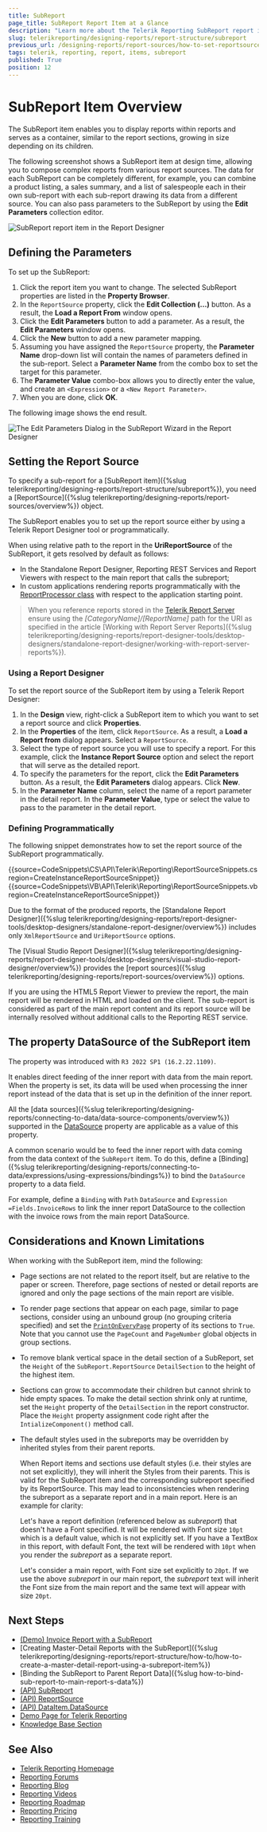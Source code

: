 ```yaml
---
title: SubReport
page_title: SubReport Report Item at a Glance
description: "Learn more about the Telerik Reporting SubReport report item, how to set its report source with the needed parameter values, and how to pass data from the main report."
slug: telerikreporting/designing-reports/report-structure/subreport
previous_url: /designing-reports/report-sources/how-to-set-reportsource-for-subreport, /report-items-sub-report, /report-sources-subreport
tags: telerik, reporting, report, items, subreport
published: True
position: 12
---
```


# SubReport Item Overview

The SubReport item enables you to display reports within reports and serves as a container, similar to the report sections, growing in size depending on its children.

The following screenshot shows a SubReport item at design time, allowing you to compose complex reports from various report sources. The data for each SubReport can be completely different, for example, you can combine a product listing, a sales summary, and a list of salespeople each in their own sub-report with each sub-report drawing its data from a different source. You can also pass parameters to the SubReport by using the **Edit Parameters** collection editor.

![SubReport report item in the Report Designer](images/Subreport.png)

## Defining the Parameters

To set up the SubReport:

1. Click the report item you want to change. The selected SubReport properties are listed in the __Property Browser__.
1. In the `ReportSource` property, click the __Edit Collection (…)__ button. As a result, the __Load a Report From__ window opens.
1. Click the __Edit Parameters__ button to add a parameter. As a result, the __Edit Parameters__ window opens.
1. Click the __New__ button to add a new parameter mapping.
1. Assuming you have assigned the `ReportSource` property, the __Parameter Name__ drop-down list will contain the names of parameters defined in the sub-report. Select a __Parameter Name__ from the combo box to set the target for this parameter.
1. The __Parameter Value__ combo-box allows you to directly enter the value, and create an `<Expression>` or a `<New Report Parameter>`.
1. When you are done, click __OK__.

The following image shows the end result.

![The Edit Parameters Dialog in the SubReport Wizard in the Report Designer](images/DesignSubReport001.png)

## Setting the Report Source

To specify a sub-report for a [SubReport item]({%slug telerikreporting/designing-reports/report-structure/subreport%}), you need a [ReportSource]({%slug telerikreporting/designing-reports/report-sources/overview%}) object.

The SubReport enables you to set up the report source either by using a Telerik Report Designer tool or programmatically.

When using relative path to the report in the __UriReportSource__ of the SubReport, it gets resolved by default as follows:

* In the Standalone Report Designer, Reporting REST Services and Report Viewers with respect to the main report that calls the subreport;
* In custom applications rendering reports programmatically with the [ReportProcessor class](/api/telerik.reporting.processing.reportprocessor) with respect to the application starting point.

> When you reference reports stored in the [Telerik Report Server](https://docs.telerik.com/report-server/introduction) ensure using the *[CategoryName]/[ReportName]* path for the URI as specified in the article [Working with Report Server Reports]({%slug telerikreporting/designing-reports/report-designer-tools/desktop-designers/standalone-report-designer/working-with-report-server-reports%}).

### Using a Report Designer

To set the report source of the SubReport item by using a Telerik Report Designer:

1. In the **Design** view, right-click a SubReport item to which you want to set a report source and click __Properties__.
1. In the __Properties__ of the item, click `ReportSource`. As a result, a **Load a Report from** dialog appears. Select a `ReportSource`.
1. Select the type of report source you will use to specify a report. For this example, click the __Instance Report Source__ option and select the report that will serve as the detailed report.
1. To specify the parameters for the report, click the __Edit Parameters__ button. As a result, the __Edit Parameters__ dialog appears. Click __New__.
1. In the __Parameter Name__ column, select the name of a report parameter in the detail report. In the __Parameter Value__, type or select the value to pass to the parameter in the detail report.

### Defining Programmatically

The following snippet demonstrates how to set the report source of the SubReport programmatically.

{{source=CodeSnippets\CS\API\Telerik\Reporting\ReportSourceSnippets.cs region=CreateInstanceReportSourceSnippet}}
{{source=CodeSnippets\VB\API\Telerik\Reporting\ReportSourceSnippets.vb region=CreateInstanceReportSourceSnippet}}

Due to the format of the produced reports, the [Standalone Report Designer]({%slug telerikreporting/designing-reports/report-designer-tools/desktop-designers/standalone-report-designer/overview%}) includes only `XmlReportSource` and `UriReportSource` options.

The [Visual Studio Report Designer]({%slug telerikreporting/designing-reports/report-designer-tools/desktop-designers/visual-studio-report-designer/overview%}) provides the [report sources]({%slug telerikreporting/designing-reports/report-sources/overview%}) options.

If you are using the HTML5 Report Viewer to preview the report, the main report will be rendered in HTML and loaded on the client. The sub-report is considered as part of the main report content and its report source will be internally resolved without additional calls to the Reporting REST service.

## The property DataSource of the SubReport item

The property was introduced with `R3 2022 SP1 (16.2.22.1109)`.

It enables direct feeding of the inner report with data from the main report. When the property is set, its data will be used when processing the inner report instead of the data that is set up in the definition of the inner report.

All the [data sources]({%slug telerikreporting/designing-reports/connecting-to-data/data-source-components/overview%}) supported in the [DataSource](/api/Telerik.Reporting.DataItem.html#Telerik_Reporting_DataItem_DataSource) property are applicable as a value of this property.

A common scenario would be to feed the inner report with data coming from the data context of the `SubReport` item. To do this, define a [Binding]({%slug telerikreporting/designing-reports/connecting-to-data/expressions/using-expressions/bindings%}) to bind the `DataSource` property to a data field.

For example, define a `Binding` with `Path` `DataSource` and `Expression` `=Fields.InvoiceRows` to link the inner report DataSource to the collection with the invoice rows from the main report DataSource.

## Considerations and Known Limitations

When working with the SubReport item, mind the following:

* Page sections are not related to the report itself, but are relative to the paper or screen. Therefore, page sections of nested or detail reports are ignored and only the page sections of the main report are visible.
* To render page sections that appear on each page, similar to page sections, consider using an unbound group (no grouping criteria specified) and set the [`PrintOnEveryPage`](/api/Telerik.Reporting.GroupSection#Telerik_Reporting_GroupSection_PrintOnEveryPage) property of its sections to `True`. Note that you cannot use the `PageCount` and `PageNumber` global objects in group sections.
* To remove blank vertical space in the detail section of a SubReport, set the `Height` of the `SubReport.ReportSource` `DetailSection` to the height of the highest item.
* Sections can grow to accommodate their children but cannot shrink to hide empty spaces. To make the detail section shrink only at runtime, set the `Height` property of the `DetailSection` in the report constructor. Place the `Height` property assignment code right after the `IntializeComponent()` method call.
* The default styles used in the subreports may be overridden by inherited styles from their parent reports.

	When Report items and sections use default styles (i.e. their styles are not set explicitly), they will inherit the Styles from their parents. This is valid for the SubReport item and the corresponding subreport specified by its ReportSource. This may lead to inconsistencies when rendering the subreport as a separate report and in a main report. Here is an example for clarity:

	Let's have a report definition (referenced below as _subreport_) that doesn't have a Font specified. It will be rendered with Font size `10pt` which is a default value, which is not explicitly set. If you have a TextBox in this report, with default Font, the text will be rendered with `10pt` when you render the _subreport_ as a separate report.

	Let's consider a main report, with Font size set explicitly to `20pt`. If we use the above _subreport_ in our main report, the _subreport_ text will inherit the Font size from the main report and the same text will appear with size `20pt`.

## Next Steps

* [(Demo) Invoice Report with a SubReport](https://demos.telerik.com/reporting/invoice)
* [Creating Master-Detail Reports with the SubReport]({%slug telerikreporting/designing-reports/report-structure/how-to/how-to-create-a-master-detail-report-using-a-subreport-item%})
* [Binding the SubReport to Parent Report Data]({%slug how-to-bind-sub-report-to-main-report-s-data%})
* [(API) SubReport](/api/Telerik.Reporting.SubReport)
* [(API) ReportSource](/api/Telerik.Reporting.SubReport#Telerik_Reporting_SubReport_ReportSource)
* [(API) DataItem.DataSource](/api/Telerik.Reporting.DataItem.html#Telerik_Reporting_DataItem_DataSource)
* [Demo Page for Telerik Reporting](https://demos.telerik.com/reporting)
* [Knowledge Base Section](/knowledge-base)

## See Also

* [Telerik Reporting Homepage](https://www.telerik.com/products/reporting)
* [Reporting Forums](https://www.telerik.com/forums/reporting)
* [Reporting Blog](https://www.telerik.com/blogs/tag/reporting)
* [Reporting Videos](https://www.telerik.com/videos/reporting)
* [Reporting Roadmap](https://www.telerik.com/support/whats-new/reporting/roadmap)
* [Reporting Pricing](https://www.telerik.com/purchase/individual/reporting)
* [Reporting Training](https://learn.telerik.com/learn/course/external/view/elearning/19/reporting-report-server-training)
